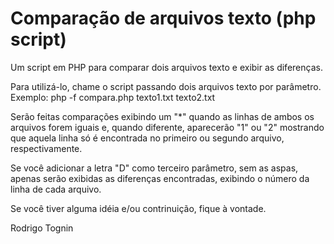 # Comparação de arquivos texto (php script)

Um script em PHP para comparar dois arquivos texto e exibir as diferenças.

Para utilizá-lo, chame o script passando dois arquivos texto por parâmetro.
Exemplo: php -f compara.php texto1.txt texto2.txt

Serão feitas comparações exibindo um "*" quando as linhas de ambos os arquivos forem iguais e, quando diferente, aparecerão "1" ou "2" mostrando que 
aquela linha só é encontrada no primeiro ou segundo arquivo, respectivamente.

Se você adicionar a letra "D" como terceiro parâmetro, sem as aspas, apenas serão exibidas as diferenças encontradas, exibindo o número da linha 
de cada arquivo.

Se você tiver alguma idéia e/ou contrinuição, fique à vontade.

Rodrigo Tognin